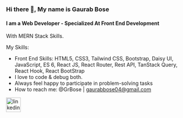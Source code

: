
### Hi there 👋, My name is Gaurab Bose
#### I am a Web Developer - Specialized At Front End Development

With MERN Stack Skills.

My Skills: 

- Front End Skills: HTML5, CSS3, Tailwind CSS, Bootstrap, Daisy UI, JavaScript, ES 6, React JS, React Router, Rest API, TanStack Query, React Hook, React BootStrap
- I love to code & debug both.
- Always feel happy to participate in problem-solving tasks
- How to reach me: @GrBose | gaurabbose04@gmail.com 


[<img src='https://cdn.jsdelivr.net/npm/simple-icons@3.0.1/icons/linkedin.svg' alt='linkedin' height='40'>](https://www.linkedin.com/in/gaurabwebdev/)  

